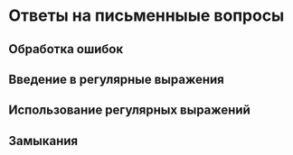 # Ответы на письменныые вопросы 

## Обработка ошибок 

## Введение в регулярные выражения

## Использование регулярных выражений

## Замыкания
